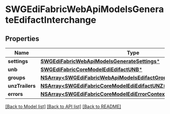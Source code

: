# SWGEdiFabricWebApiModelsGenerateEdifactInterchange

## Properties
Name | Type | Description | Notes
------------ | ------------- | ------------- | -------------
**settings** | [**SWGEdiFabricWebApiModelsGenerateSettings***](SWGEdiFabricWebApiModelsGenerateSettings.md) |  | [optional] 
**unb** | [**SWGEdiFabricCoreModelEdiEdifactUNB***](SWGEdiFabricCoreModelEdiEdifactUNB.md) |  | [optional] 
**groups** | [**NSArray&lt;SWGEdiFabricWebApiModelsEdifactGroup&gt;***](SWGEdiFabricWebApiModelsEdifactGroup.md) |  | [optional] 
**unzTrailers** | [**NSArray&lt;SWGEdiFabricCoreModelEdiEdifactUNZ&gt;***](SWGEdiFabricCoreModelEdiEdifactUNZ.md) |  | [optional] 
**errors** | [**NSArray&lt;SWGEdiFabricCoreModelEdiErrorContextsReaderErrorContext&gt;***](SWGEdiFabricCoreModelEdiErrorContextsReaderErrorContext.md) |  | [optional] 

[[Back to Model list]](../README.md#documentation-for-models) [[Back to API list]](../README.md#documentation-for-api-endpoints) [[Back to README]](../README.md)



